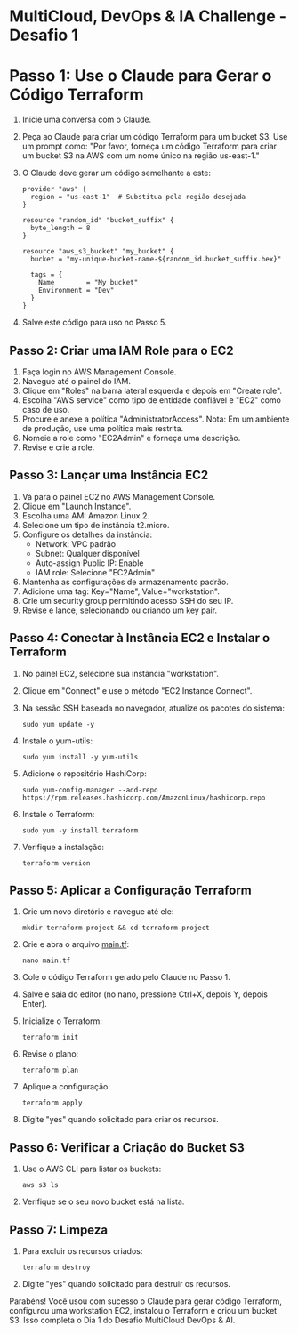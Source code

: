 # MultiCloud, DevOps & IA Challenge - Desafio 1

# Passo 1: Use o Claude para Gerar o Código Terraform

1. Inicie uma conversa com o Claude.
2. Peça ao Claude para criar um código Terraform para um bucket S3. Use um prompt como:
"Por favor, forneça um código Terraform para criar um bucket S3 na AWS com um nome único na região us-east-1."
3. O Claude deve gerar um código semelhante a este:
    
    ```
    provider "aws" {
      region = "us-east-1"  # Substitua pela região desejada
    }
    
    resource "random_id" "bucket_suffix" {
      byte_length = 8
    }
    
    resource "aws_s3_bucket" "my_bucket" {
      bucket = "my-unique-bucket-name-${random_id.bucket_suffix.hex}"
    
      tags = {
        Name        = "My bucket"
        Environment = "Dev"
      }
    }
    ```
    
4. Salve este código para uso no Passo 5.

## Passo 2: Criar uma IAM Role para o EC2

1. Faça login no AWS Management Console.
2. Navegue até o painel do IAM.
3. Clique em "Roles" na barra lateral esquerda e depois em "Create role".
4. Escolha "AWS service" como tipo de entidade confiável e "EC2" como caso de uso.
5. Procure e anexe a política "AdministratorAccess".
Nota: Em um ambiente de produção, use uma política mais restrita.
6. Nomeie a role como "EC2Admin" e forneça uma descrição.
7. Revise e crie a role.

## Passo 3: Lançar uma Instância EC2

1. Vá para o painel EC2 no AWS Management Console.
2. Clique em "Launch Instance".
3. Escolha uma AMI Amazon Linux 2.
4. Selecione um tipo de instância t2.micro.
5. Configure os detalhes da instância:
    - Network: VPC padrão
    - Subnet: Qualquer disponível
    - Auto-assign Public IP: Enable
    - IAM role: Selecione "EC2Admin"
6. Mantenha as configurações de armazenamento padrão.
7. Adicione uma tag: Key="Name", Value="workstation".
8. Crie um security group permitindo acesso SSH do seu IP.
9. Revise e lance, selecionando ou criando um key pair.

## Passo 4: Conectar à Instância EC2 e Instalar o Terraform

1. No painel EC2, selecione sua instância "workstation".
2. Clique em "Connect" e use o método "EC2 Instance Connect".
3. Na sessão SSH baseada no navegador, atualize os pacotes do sistema:
    
    ```
    sudo yum update -y
    
    ```
    
4. Instale o yum-utils:
    
    ```
    sudo yum install -y yum-utils
    
    ```
    
5. Adicione o repositório HashiCorp:
    
    ```
    sudo yum-config-manager --add-repo https://rpm.releases.hashicorp.com/AmazonLinux/hashicorp.repo
    
    ```
    
6. Instale o Terraform:
    
    ```
    sudo yum -y install terraform
    
    ```
    
7. Verifique a instalação:
    
    ```
    terraform version
    
    ```
    

## Passo 5: Aplicar a Configuração Terraform

1. Crie um novo diretório e navegue até ele:
    
    ```
    mkdir terraform-project && cd terraform-project
    
    ```
    
2. Crie e abra o arquivo [main.tf](http://main.tf/):
    
    ```
    nano main.tf
    
    ```
    
3. Cole o código Terraform gerado pelo Claude no Passo 1.
4. Salve e saia do editor (no nano, pressione Ctrl+X, depois Y, depois Enter).
5. Inicialize o Terraform:
    
    ```
    terraform init
    
    ```
    
6. Revise o plano:
    
    ```
    terraform plan
    
    ```
    
7. Aplique a configuração:
    
    ```
    terraform apply
    
    ```
    
8. Digite "yes" quando solicitado para criar os recursos.

## Passo 6: Verificar a Criação do Bucket S3

1. Use o AWS CLI para listar os buckets:
    
    ```
    aws s3 ls
    
    ```
    
2. Verifique se o seu novo bucket está na lista.

## Passo 7: Limpeza

1. Para excluir os recursos criados:
    
    ```
    terraform destroy
    
    ```
    
2. Digite "yes" quando solicitado para destruir os recursos.

Parabéns! Você usou com sucesso o Claude para gerar código Terraform, configurou uma workstation EC2, instalou o Terraform e criou um bucket S3. Isso completa o Dia 1 do Desafio MultiCloud DevOps & AI.